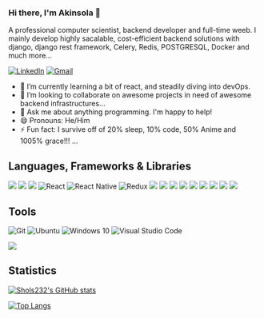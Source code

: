 ### Hi there, I'm Akinsola 👋

A professional computer scientist, backend developer and full-time weeb. I mainly develop highly sacalable, cost-efficient backend solutions with django, django rest framework, Celery, Redis, POSTGRESQL, Docker and much more...

[![LinkedIn](https://img.shields.io/badge/linkedin-%230077B5.svg?&style=for-the-badge&logo=linkedin&logoColor=white)](https://www.linkedin.com/in/ademola-akinsola-3191571a2/)
[![Gmail](https://img.shields.io/badge/gmail-%23D14836.svg?&style=for-the-badge&logo=gmail&logoColor=white)](mailto:akinsolaademolatemitope@gmail.com)


- 🌱 I’m currently learning a bit of react, and steadily diving into devOps.
- 👯 I’m looking to collaborate on awesome projects in need of awesome backend infrastructures...
- 💬 Ask me about anything programming. I'm happy to help!
- 😄 Pronouns: He/Him
- ⚡ Fun fact: I survive off of 20% sleep, 10% code, 50% Anime and 1005% grace!!! ...

## Languages, Frameworks & Libraries
![](https://img.shields.io/badge/Python-F7DF1E?style=for-the-badge&logo=python&logoColor=black)
![](https://img.shields.io/badge/Django-darkgreen?style=for-the-badge&logo=django&logoColor=white)
![](https://img.shields.io/badge/Heroku-430098?style=for-the-badge&logo=heroku&logoColor=white)
<img alt="React" src="https://img.shields.io/badge/react-%2320232a.svg?style=for-the-badge&logo=react&logoColor=%2361DAFB"/> <img alt="React Native" src="https://img.shields.io/badge/react_native-%2320232a.svg?style=for-the-badge&logo=react&logoColor=%2361DAFB"/> <img alt="Redux" src="https://img.shields.io/badge/redux-%23593d88.svg?style=for-the-badge&logo=redux&logoColor=white"/>
![](https://img.shields.io/badge/HTML5-E34F26?style=for-the-badge&logo=html5&logoColor=white)
![](https://img.shields.io/badge/JavaScript-F7DF1E?style=for-the-badge&logo=javascript&logoColor=black)
![](https://img.shields.io/badge/TypeScript-blue?style=for-the-badge&logo=typescript&logoColor=white)
![](https://img.shields.io/badge/CSS3-1572B6?style=for-the-badge&logo=css3&logoColor=white)
![](https://img.shields.io/badge/Sass-CC6699?style=for-the-badge&logo=sass&logoColor=white)
![](https://img.shields.io/badge/Markdown-000000?style=for-the-badge&logo=markdown&logoColor=white)
![](https://img.shields.io/badge/Bootstrap-563D7C?style=for-the-badge&logo=bootstrap&logoColor=white)
![](https://img.shields.io/badge/Material--UI-0081CB?style=for-the-badge&logo=material-ui&logoColor=white)
![](https://img.shields.io/badge/jQuery-0769AD?style=for-the-badge&logo=jquery&logoColor=white)

## Tools
 <img alt="Git" src="https://img.shields.io/badge/git-%23F05033.svg?style=for-the-badge&logo=git&logoColor=white"/> <img alt="Ubuntu" src="https://img.shields.io/badge/Ubuntu-E95420?style=for-the-badge&logo=ubuntu&logoColor=white" /> <img alt="Windows 10" src="https://img.shields.io/badge/Windows-0078D6?style=for-the-badge&logo=windows&logoColor=white" /> <img alt="Visual Studio Code" src="https://img.shields.io/badge/VisualStudioCode-0078d7.svg?style=for-the-badge&logo=visual-studio-code&logoColor=white"/>

![](https://komarev.com/ghpvc/?username=shols232)

## Statistics

[![Shols232's GitHub stats](https://github-readme-stats.vercel.app/api?username=shols232&count_private=true&show_icons=true&theme=radical)](https://github.com/shols232/github-readme-stats)

[![Top Langs](https://github-readme-stats.vercel.app/api/top-langs/?username=shols232&layout=compact&theme=radical)](https://github.com/shols232/github-readme-stats)
